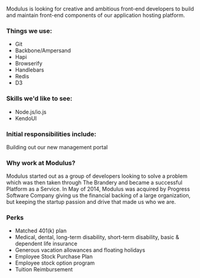 Modulus is looking for creative and ambitious front-end developers to build and
maintain front-end components of our application hosting platform.

### Things we use:
* Git
* Backbone/Ampersand
* Hapi
* Browserify
* Handlebars
* Redis
* D3

### Skills we'd like to see:
* Node.js/io.js
* KendoUI

### Initial responsibilities include:
Building out our new management portal


### Why work at Modulus?

Modulus started out as a group of developers looking to solve a problem which
was then taken through The Brandery and became a successful Platform as a
Service. In May of 2014, Modulus was acquired by Progress Software Company
giving us the financial backing of a large organization, but keeping the
startup passion and drive that made us who we are.

### Perks
* Matched 401(k) plan
* Medical, dental, long-term disability, short-term disability, basic & dependent life insurance
* Generous vacation allowances and floating holidays
* Employee Stock Purchase Plan
* Employee stock option program
* Tuition Reimbursement
